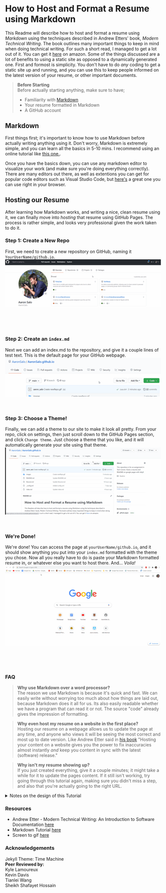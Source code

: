 # How to Host and Format a Resume using Markdown
This Readme will describe how to host and format a resume using _Markdown_ using the techniques described in Andrew Etters' book, _Modern Technical Writing_. The book outlines many important things to keep in mind when doing technical writing. For such a short read, I managed to get a lot out of it. You can get it [here](https://www.amazon.ca/Modern-Technical-Writing-Introduction-Documentation-ebook/dp/B01A2QL9SS#:~:text=Written%20by%20the%20lead%20technical,and%20experienced%20technical%20writers%20alike.) on amazon. Some of the things discussed are a lot of benefits to using a static site as opposed to a dynamically generated one. First and formost is simplicity. You don't have to do _any_ coding to get a static site up and running, and you can use this to keep people informed on the latest version of your resume, or other important documents.

>**Before Starting** <br>
> Before actually starting anything, make sure to have;
> * Familiarity with [Markdown](https://www.markdowntutorial.com/)
> * Your resume formatted in Markdown
> * A GitHub account


## Markdown
First things first; it's important to know how to use Markdown before actually writing anything using it. Don't worry, Markdown is extremely simple, and you can learn all the basics in 5-10 mins. I recommend using an online tutorial like [this one.](https://www.markdowntutorial.com/).

Once you have the basics down, you can use any markdown editor to visualize your work (and make sure you're doing everything correctly). There are many editors out there, as well as extentions you can get for popular code editors such as Visual Studio Code, but [here's](https://stackedit.io/) a great one you can use right in your browser.



## Hosting our Resume
After learning how Markdown works, and writing a nice, clean resume using it, we can finally move into _hosting_ that resume using GitHub Pages. The process is rather simple, and looks very professional given the work taken to do it.



### Step 1: Create a New Repo
First, we need to create a new repository on GitHub, naming it `YourUserName/github.io`. 
![Creating a repo gif](images/newRepo.gif)

<br>
<br>
<br>

### Step 2: Create an `index.md`
Next we can add an index.md to the repository, and give it a couple lines of test text. This is the default page for your GitHub webpage.
![Adding an index.md gif](images/createIndex.gif)
<br><br><br>


### Step 3: Choose a Theme!
Finally, we can add a theme to our site to make it look all pretty. From your repo, click on settings, then just scroll down to the GitHub Pages section, and click `Change theme`. Just choose a theme that you like, and it will automatically generate your site using that theme.
![Choosing a theme gif](images/changeTheme.gif)
<br><br><br>


### We're Done!
We're done! You can access the page at `yourUserName/github.io`, and it should show anything you put into your `index.md` formatted with the theme you chose. Now all you really have to do is paste your Markdown formatted resume in, or whatever else you want to host there. And... _Voila!_
![Show resume gif](images/seeWebsite.gif)


<br><br><br>

### FAQ 
> **Why use Markdown over a word processor?** <br>
> The reason we use Markdown is because it's quick and fast. We can easily write without worrying too much about how things are laid out, because Markdown does it all for us. Its also easily readable whether we have a program that can read it or not. The source "code" already gives the impression of formatting.

>**Why even host my resume on a website in the first place?**<br>
> Hosting our resume on a webpage allows us to update the page at any time, and anyone who views it will be seeing the most correct and most up to date version. Like Andrew Etter said in [his book](https://www.amazon.ca/Modern-Technical-Writing-Introduction-Documentation-ebook/dp/B01A2QL9SS#:~:text=Written%20by%20the%20lead%20technical,and%20experienced%20technical%20writers%20alike.) "Hosting your content on a website gives you the power to fix inaccuracies almost instantly _and_ keep you content in sync with the latest (software) release."

>**Why isn't my resume showing up?**<br>
> If you just created everything, give it a couple minutes; it might take a while for it to update the pages content. If it still isn't working, try going through this tutorial again, making sure you didn't miss a step, and also that you're actually going to the right URL.


<details>
  <summary>Notes on the design of this Tutorial</summary>
  
*The design of this tutorial was based on a subject called Basic Functional Documentation, talked about in [Andrew Etters book](https://www.amazon.ca/Modern-Technical-Writing-Introduction-Documentation-ebook/dp/B01A2QL9SS#:~:text=Written%20by%20the%20lead%20technical,and%20experienced%20technical%20writers%20alike.). I have tried to answer all the questions brought up in this section, so as to convey the information in the best way possible. We are also assuming some sort of technical knowledge in the reader, and not explaining so much as to how to do the specifics of converting their resume to Markdown. This leaves us with a cleaner, and more consise rundown.*
</details>

### Resources
* Andrew Etter - Modern Technical Writing: An Introduction to Software Documentation [here](https://www.amazon.ca/Modern-Technical-Writing-Introduction-Documentation-ebook/dp/B01A2QL9SS#:~:text=Written%20by%20the%20lead%20technical,and%20experienced%20technical%20writers%20alike.)
* Markdown Tutorial [here](https://www.markdowntutorial.com/)
* Screen to gif [here](https://www.screentogif.com/)

### Acknowledgements
Jekyll Theme: Time Machine <br>
**Peer Reviewed by:**<br>
Kyle Lamoureux <br>
Kevin Davis<br>
Tianlei Wang <br>
Sheikh Shafayet Hossain

